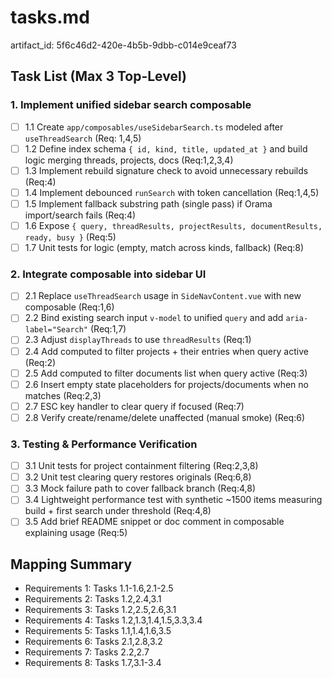# tasks.md

artifact_id: 5f6c46d2-420e-4b5b-9dbb-c014e9ceaf73

## Task List (Max 3 Top-Level)

### 1. Implement unified sidebar search composable

-   [ ] 1.1 Create `app/composables/useSidebarSearch.ts` modeled after `useThreadSearch` (Req: 1,4,5)
-   [ ] 1.2 Define index schema `{ id, kind, title, updated_at }` and build logic merging threads, projects, docs (Req:1,2,3,4)
-   [ ] 1.3 Implement rebuild signature check to avoid unnecessary rebuilds (Req:4)
-   [ ] 1.4 Implement debounced `runSearch` with token cancellation (Req:1,4,5)
-   [ ] 1.5 Implement fallback substring path (single pass) if Orama import/search fails (Req:4)
-   [ ] 1.6 Expose `{ query, threadResults, projectResults, documentResults, ready, busy }` (Req:5)
-   [ ] 1.7 Unit tests for logic (empty, match across kinds, fallback) (Req:8)

### 2. Integrate composable into sidebar UI

-   [ ] 2.1 Replace `useThreadSearch` usage in `SideNavContent.vue` with new composable (Req:1,6)
-   [ ] 2.2 Bind existing search input `v-model` to unified `query` and add `aria-label="Search"` (Req:1,7)
-   [ ] 2.3 Adjust `displayThreads` to use `threadResults` (Req:1)
-   [ ] 2.4 Add computed to filter projects + their entries when query active (Req:2)
-   [ ] 2.5 Add computed to filter documents list when query active (Req:3)
-   [ ] 2.6 Insert empty state placeholders for projects/documents when no matches (Req:2,3)
-   [ ] 2.7 ESC key handler to clear query if focused (Req:7)
-   [ ] 2.8 Verify create/rename/delete unaffected (manual smoke) (Req:6)

### 3. Testing & Performance Verification

-   [ ] 3.1 Unit tests for project containment filtering (Req:2,3,8)
-   [ ] 3.2 Unit test clearing query restores originals (Req:6,8)
-   [ ] 3.3 Mock failure path to cover fallback branch (Req:4,8)
-   [ ] 3.4 Lightweight performance test with synthetic ~1500 items measuring build + first search under threshold (Req:4,8)
-   [ ] 3.5 Add brief README snippet or doc comment in composable explaining usage (Req:5)

## Mapping Summary

-   Requirements 1: Tasks 1.1-1.6,2.1-2.5
-   Requirements 2: Tasks 1.2,2.4,3.1
-   Requirements 3: Tasks 1.2,2.5,2.6,3.1
-   Requirements 4: Tasks 1.2,1.3,1.4,1.5,3.3,3.4
-   Requirements 5: Tasks 1.1,1.4,1.6,3.5
-   Requirements 6: Tasks 2.1,2.8,3.2
-   Requirements 7: Tasks 2.2,2.7
-   Requirements 8: Tasks 1.7,3.1-3.4
